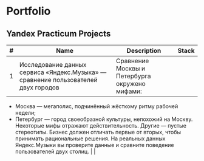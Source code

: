 # Portfolio
## Yandex Practicum Projects
|#    | Name         | Description  | Stack |
|---- |------------- |---------------| -------------|
|  1   | Исследование данных сервиса «Яндекс.Музыка» — сравнение пользователей двух городов          | Сравнение Москвы и Петербурга окружено мифами:
- Москва — мегаполис, подчинённый жёсткому ритму рабочей недели;
- Петербург — город своеобразной культуры, непохожий на Москву.
Некоторые мифы отражают действительность. Другие — пустые стереотипы. Бизнес должен отличать первые от вторых, чтобы принимать рациональные решения. На реальных данных Яндекс.Музыки вы проверите данные и сравните поведение пользователей двух столиц.              |              |
